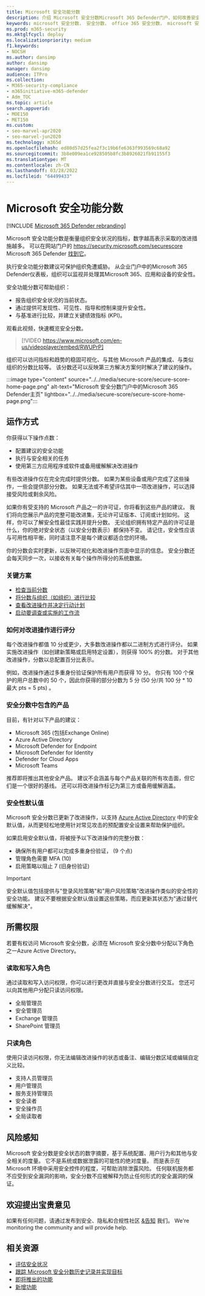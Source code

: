 ```yaml
---
title: Microsoft 安全功能分数
description: 介绍 Microsoft 安全分数Microsoft 365 Defender门户、如何改善安全状态以及安全管理员期望的内容。
keywords: microsoft 安全分数， 安全分数， office 365 安全分数， microsoft 安全分数， Microsoft 365 Defender门户， 改进操作
ms.prod: m365-security
ms.mktglfcycl: deploy
ms.localizationpriority: medium
f1.keywords:
- NOCSH
ms.author: dansimp
author: dansimp
manager: dansimp
audience: ITPro
ms.collection:
- M365-security-compliance
- m365initiative-m365-defender
- Adm_TOC
ms.topic: article
search.appverid:
- MOE150
- MET150
ms.custom:
- seo-marvel-apr2020
- seo-marvel-jun2020
ms.technology: m365d
ms.openlocfilehash: ed80d57d25fea2f3c19b6fe6363f993569c68a92
ms.sourcegitcommit: 3b8e009ea1ce928505b8fc3b8926021fb91155f3
ms.translationtype: MT
ms.contentlocale: zh-CN
ms.lasthandoff: 03/28/2022
ms.locfileid: "64499433"
---
```

# <a name="microsoft-secure-score"></a>Microsoft 安全功能分数

[!INCLUDE [Microsoft 365 Defender rebranding](../includes/microsoft-defender.md)]

Microsoft 安全功能分数是衡量组织安全状况的指标，数字越高表示采取的改进措施越多。 可以在网站门户的 https://security.microsoft.com/securescore Microsoft 365 Defender [找到它](microsoft-365-defender.md#the-microsoft-365-defender-portal)。

执行安全功能分数建议可保护组织免遭威胁。 从企业门户中的Microsoft 365 Defender仪表板，组织可以监视并处理其Microsoft 365、应用和设备的安全性。

安全功能分数可帮助组织：  

* 报告组织安全状况的当前状态。
* 通过提供可发现性、可见性、指导和控制来提升安全性。  
* 与基准进行比较，并建立关键绩效指标 (KPI)。

观看此视频，快速概览安全分数。
> [!VIDEO https://www.microsoft.com/en-us/videoplayer/embed/RWUPrP]

组织可以访问指标和趋势的稳固可视化、与其他 Microsoft 产品的集成、与类似组织的分数比较等。 该分数还可以反映第三方解决方案何时解决了建议的操作。

:::image type="content" source="../../media/secure-score/secure-score-home-page.png" alt-text="Microsoft 安全分数门户中的Microsoft 365 Defender主页" lightbox="../../media/secure-score/secure-score-home-page.png":::

## <a name="how-it-works"></a>运作方式

你获得以下操作点数：

- 配置建议的安全功能
- 执行与安全相关的任务
- 使用第三方应用程序或软件或备用缓解解决改进操作

有些改进操作仅在完全完成时提供分数。 如果为某些设备或用户完成了这些操作，一些会提供部分分数。 如果无法或不希望评估其中一项改进操作，可以选择接受风险或剩余风险。

如果你有受支持的 Microsoft 产品之一的许可证，你将看到这些产品的建议。 我们将向您展示产品的完整可能改进集，无论许可证版本、订阅或计划如何。 这样，你可以了解安全性最佳实践并提升分数。 无论组织拥有特定产品的许可证是什么，你的绝对安全状态（以安全分数表示）都保持不变。 请记住，安全性应该与可用性相平衡，同时请注意不是每个建议都适合您的环境。

你的分数会实时更新，以反映可视化和改进操作页面中显示的信息。 安全分数还会每天同步一次，以接收有关每个操作所得分的系统数据。

### <a name="key-scenarios"></a>关键方案

- [检查当前分数](microsoft-secure-score-improvement-actions.md#check-your-current-score)
- [将分数与组织（如组织）进行比较](microsoft-secure-score-history-metrics-trends.md#compare-your-score-to-organizations-like-yours)
- [查看改进操作并决定行动计划](microsoft-secure-score-improvement-actions.md#take-action-to-improve-your-score)
- [启动要调查或实施的工作流](microsoft-secure-score-improvement-actions.md#view-improvement-action-details)

### <a name="how-improvement-actions-are-scored"></a>如何对改进操作进行评分

每个改进操作都值 10 分或更少，大多数改进操作都以二进制方式进行评分。 如果实施改进操作（如创建新策略或启用特定设置），则获得 100% 的分数。 对于其他改进操作，分数以总配置百分比表示。

例如，改进操作通过多重身份验证保护所有用户而获得 10 分。 你只有 100 个保护的用户总数中的 50 个，因此你获得的部分分数为 5 分 (50 分/共 100 分 * 10 最大 pts = 5 pts) 。

### <a name="products-included-in-secure-score"></a>安全分数中包含的产品

目前，有针对以下产品的建议：

- Microsoft 365 (包括Exchange Online) 
- Azure Active Directory
- Microsoft Defender for Endpoint
- Microsoft Defender for Identity
- Defender for Cloud Apps
- Microsoft Teams

推荐即将推出其他安全产品。 建议不会涵盖与每个产品关联的所有攻击面，但它们是一个很好的基线。 还可以将改进操作标记为第三方或备用缓解涵盖。

### <a name="security-defaults"></a>安全性默认值

Microsoft 安全分数已更新了改进操作，以支持 [Azure Active Directory](/azure/active-directory/fundamentals/concept-fundamentals-security-defaults) 中的安全默认值，从而更轻松地使用针对常见攻击的预配置安全设置来帮助保护组织。

如果启用安全默认值，将被授予以下改进操作的完整分数：

- 确保所有用户都可以完成多重身份验证， (9 个点) 
- 管理角色需要 MFA (10) 
- 启用策略以阻止 7 (旧身份验证) 

>[!IMPORTANT]
>安全默认值包括提供与"登录风险策略"和"用户风险策略"改进操作类似的安全性的安全功能。 建议不要根据安全默认值设置这些策略，而应更新其状态为"通过替代缓解解决"。

## <a name="required-permissions"></a>所需权限

若要有权访问 Microsoft 安全分数，必须在 Microsoft 安全分数中分配以下角色之一Azure Active Directory。

### <a name="read-and-write-roles"></a>读取和写入角色

通过读取和写入访问权限，你可以进行更改并直接与安全分数进行交互。 您还可以向其他用户分配只读访问权限。

* 全局管理员
* 安全管理员
* Exchange 管理员
* SharePoint 管理员

### <a name="read-only-roles"></a>只读角色

使用只读访问权限，你无法编辑改进操作的状态或备注、编辑分数区域或编辑自定义比较。

* 支持人员管理员
* 用户管理员
* 服务支持管理员
* 安全读者
* 安全操作员
* 全局读取者

## <a name="risk-awareness"></a>风险感知

Microsoft 安全分数是安全状态的数字摘要，基于系统配置、用户行为和其他与安全相关的度量。 它不是系统或数据泄露的可能性的绝对度量。 而是表示在 Microsoft 环境中采用安全控件的程度，可帮助消除泄露风险。 任何联机服务都不应受到安全漏洞的影响，安全分数不应被解释为防止任何形式的安全漏洞的保证。

## <a name="we-want-to-hear-from-you"></a>欢迎提出宝贵意见

如果有任何问题，请通过发布到安全、隐私和合规性社区 [&告知](https://techcommunity.microsoft.com/t5/Security-Privacy-Compliance/bd-p/security_privacy) 我们。 We're monitoring the community and will provide help.

## <a name="related-resources"></a>相关资源

- [评估安全状况](microsoft-secure-score-improvement-actions.md)
- [跟踪 Microsoft 安全分数历史记录并实现目标](microsoft-secure-score-history-metrics-trends.md)
- [即将推出的功能](microsoft-secure-score-whats-coming.md)
- [新增功能](microsoft-secure-score-whats-new.md)
